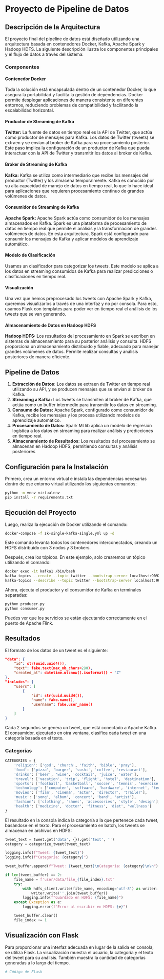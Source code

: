 
# Proyecto de Pipeline de Datos

## Descripción de la Arquitectura

El proyecto final del pipeline de datos está diseñado utilizando una arquitectura basada en contenedores Docker, Kafka, Apache Spark y Hadoop HDFS. La siguiente descripción ilustra los componentes principales y el flujo de datos a través del sistema:

### Componentes

#### Contenedor Docker
Toda la solución está encapsulada dentro de un contenedor Docker, lo que asegura la portabilidad y facilita la gestión de dependencias. Docker permite desplegar aplicaciones de manera consistente en diferentes entornos, reduciendo problemas de compatibilidad y facilitando la escalabilidad horizontal.

#### Productor de Streaming de Kafka
**Twitter:** La fuente de datos en tiempo real es la API de Twitter, que actúa como productor de mensajes para Kafka. Los datos de Twitter (tweets) se extraen y se envían al broker de Kafka para su procesamiento posterior. Este paso implica la configuración de un productor de Kafka que pueda interactuar con la API de Twitter y transmitir los datos al broker de Kafka.

#### Broker de Streaming de Kafka
**Kafka:** Kafka se utiliza como intermediario que recibe los mensajes del productor (Twitter) y los almacena temporalmente. Kafka es conocido por su alta capacidad de manejo de datos en tiempo real, lo que lo hace ideal para aplicaciones que requieren procesamiento continuo de grandes volúmenes de datos.

#### Consumidor de Streaming de Kafka
**Apache Spark:** Apache Spark actúa como consumidor de los mensajes almacenados en Kafka. Spark es una plataforma de procesamiento de datos en tiempo real que permite el análisis y la transformación de grandes volúmenes de datos. En esta arquitectura, Spark está configurado para consumir los mensajes de Kafka y aplicar modelos de aprendizaje automático.

#### Modelo de Clasificación
Usamos un clasificador para categorizar los tweets. Este modelo se aplica a los datos en streaming consumidos de Kafka para realizar predicciones o clasificaciones en tiempo real.

#### Visualización
Una vez que hemos preprocesado los tweets con Apache Spark y Kafka, queremos visualizarlos a través de una interfaz y no por consola. Para esto, usamos Flask con templates para poder ver en tiempo real el análisis de los tweets que se van generando.

#### Almacenamiento de Datos en Hadoop HDFS
**Hadoop HDFS:** Los resultados del procesamiento en Spark se escriben en sistemas de almacenamiento para su posterior análisis y consulta. HDFS proporciona un almacenamiento distribuido y fiable, adecuado para manejar grandes volúmenes de datos. Permite realizar consultas y análisis posteriores de manera eficiente.

## Pipeline de Datos

1. **Extracción de Datos:** Los datos se extraen de Twitter en tiempo real utilizando su API, y se producen mensajes que se envían al broker de Kafka.
2. **Streaming a Kafka:** Los tweets se transmiten al broker de Kafka, que actúa como un buffer intermedio para transmitir los datos en streaming.
3. **Consumo de Datos:** Apache Spark, configurado como consumidor de Kafka, recibe los mensajes y los procesa utilizando modelos de aprendizaje automático.
4. **Procesamiento de Datos:** Spark MLlib aplica un modelo de regresión logística a los datos en streaming para realizar análisis y predicciones en tiempo real.
5. **Almacenamiento de Resultados:** Los resultados del procesamiento se almacenan en Hadoop HDFS, permitiendo consultas y análisis posteriores.

## Configuración para la Instalación

Primero, crea un entorno virtual e instala las dependencias necesarias dentro de ese entorno virtual utilizando los siguientes comandos:

```bash
python -m venv virtualenv
pip install -r requirements.txt
```

## Ejecución del Proyecto

Luego, realiza la ejecución de Docker utilizando el comando:

```bash
docker-compose -f zk-single-kafka-single.yml up -d
```

Este comando levanta todos los contenedores interconectados, creando un HDFS distribuido con 3 nodos y 3 brokers.

Después, crea los tópicos. En este ejemplo, solo crearemos un tópico utilizando el comando:

```bash
docker exec -it kafka1 /bin/bash
kafka-topics --create --topic twitter --bootstrap-server localhost:9092
kafka-topics --describe --topic twitter --bootstrap-server localhost:9092
```

Ahora, ejecuta el productor y el consumidor de Kafka en terminales separadas:

```bash
python producer.py
python consumer.py
```

Puedes ver que los servicios se están ejecutando correctamente en el puerto de Apache Flink.

## Resultados

El formato de los datos de un tweet es el siguiente:

```json
"data": {
    "id": str(uuid.uuid4()),
    "text": fake.text(max_nb_chars=280),
    "created_at": datetime.utcnow().isoformat() + "Z"
},
"includes": {
    "users": [
        {
            "id": str(uuid.uuid4()),
            "name": fake.name(),
            "username": fake.user_name()
        }
    ]
}
```

Cada 2 segundos se genera un tweet, que está conectado a Apache Kafka. El consumidor, ejecutado en otra ventana, clasifica cada tweet en una categoría basada en el texto.

### Categorías

```python
CATEGORIES = {
    'religion': ['god', 'church', 'faith', 'bible', 'pray'],
    'food': ['pizza', 'burger', 'sushi', 'coffee', 'restaurant'],
    'drinks': ['beer', 'wine', 'cocktail', 'juice', 'water'],
    'travel': ['vacation', 'trip', 'flight', 'hotel', 'destination'],
    'sports': ['football', 'basketball', 'soccer', 'tennis', 'exercise'],
    'technology': ['computer', 'software', 'hardware', 'internet', 'tech'],
    'movies': ['film', 'cinema', 'actor', 'director', 'trailer'],
    'music': ['song', 'album', 'concert', 'band', 'artist'],
    'fashion': ['clothing', 'shoes', 'accessories', 'style', 'design'],
    'health': ['medicine', 'doctor', 'fitness', 'diet', 'wellness']
}
```

El resultado en la consola indica la categoría a la que pertenece cada tweet, basándose en el texto. Para el procesamiento en batch, los tweets se almacenan en archivos en HDFS:

```python
tweet_text = tweet.get('data', {}).get('text', '')
category = categorize_tweet(tweet_text)

logging.info(f"Tweet: {tweet_text}")
logging.info(f"Categoría: {category}")

tweet_buffer.append(f"Tweet: {tweet_text}\nCategoría: {category}\n\n")

if len(tweet_buffer) == 2:
    file_name = f'user/data/file_{file_index}.txt'
    try:
        with hdfs_client.write(file_name, encoding='utf-8') as writer:
            writer.write(''.join(tweet_buffer))
        logging.info(f"Guardado en HDFS: {file_name}")
    except Exception as e:
        logging.error(f"Error al escribir en HDFS: {e}")

    tweet_buffer.clear()
    file_index += 1
```

## Visualización con Flask

Para proporcionar una interfaz adecuada en lugar de la salida en consola, se utiliza Flask. La visualización muestra el usuario, la categoría y el texto del tweet para su análisis. También muestra la cantidad de categorías generadas a lo largo del tiempo.

```python
# Código de Flask
```
```
